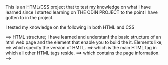 This is an HTML/CSS project that to test my knowledge on what I have learned since I started learning on THE ODIN PROJECT to the point I have gotten to in the project.

I tested my knowledge on the following in both HTML and CSS

==> HTML structure; I have learned and understanf the basic structure of an html web page and the element that  enable you to build the it.
Elements like;
==>  <!DOCTYPE html> which specify the version of HMTL.
==> <html> which is the main HTML tag in which all other HTML tags reside.
==> <head> which contains the page information.
==> <title> which is the title for the web page.
==> <body> which is the container for main content on your web page.
==> <a href=""></a> for links to other web pages.
==> <img src="" /> for adding images to a web page.
==> <ul>,<ol>,<li> for creating a list of items on a web page.
==> <div> for breaking a web page to various sections.
==> e.t.c

==> CSS structure or syntax; I have learned the basic CSS syntax used for styling web pages to a desirable preference of the developer. Like moving content on the web page to different locations, changing the color,font-size,font-family,text-docoration,background-color,margin, padding, border,display, and e.t.c.

